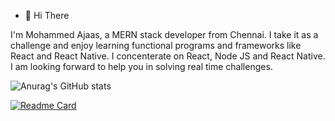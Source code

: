 - 👋 Hi There

I'm Mohammed Ajaas, a MERN stack developer from Chennai. I take it as a challenge and enjoy learning functional programs and frameworks like React and React Native. I concenterate on React, Node JS and React Native. I am looking forward to help you in solving real time challenges.

![Anurag's GitHub stats](https://github-readme-stats.vercel.app/api?username=smajaas&show_icons=true&theme=radical)

[![Readme Card](https://github-readme-stats.vercel.app/api/pin/?username=smajaas&repo=smajaas/Day-25-Weather-API.git)](https://github.com/anuraghazra/github-readme-stats)
